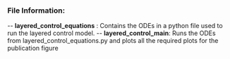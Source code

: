 ### File Information: 

-- __layered_control_equations__ : Contains the ODEs in a python file used to run the layered control model. 
-- __layered_control_main__: Runs the ODEs from layered_control_equations.py and plots all the required plots for the publication figure
